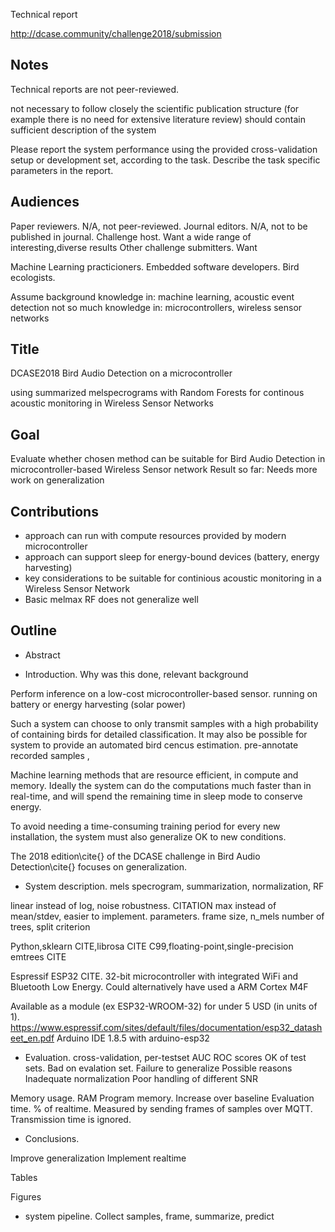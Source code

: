 
Technical report

http://dcase.community/challenge2018/submission

## Notes

Technical reports are not peer-reviewed.

not necessary to follow closely the scientific publication structure (for example there is no need for extensive literature review)
should contain sufficient description of the system

Please report the system performance using the provided cross-validation setup or development set, according to the task. 
Describe the task specific parameters in the report.

## Audiences

Paper reviewers. N/A, not peer-reviewed.
Journal editors. N/A, not to be published in journal.
Challenge host. Want a wide range of interesting,diverse results
Other challenge submitters. Want

Machine Learning practicioners. 
Embedded software developers.
Bird ecologists. 

Assume background knowledge in: machine learning, acoustic event detection
not so much knowledge in: microcontrollers, wireless sensor networks

## Title
DCASE2018 Bird Audio Detection on a microcontroller

using summarized melspecrograms with Random Forests
for continous acoustic monitoring
in Wireless Sensor Networks

## Goal
Evaluate whether chosen method can be suitable for
Bird Audio Detection in microcontroller-based Wireless Sensor network
Result so far: Needs more work on generalization

## Contributions

- approach can run with compute resources provided by modern microcontroller
- approach can support sleep for energy-bound devices (battery, energy harvesting)
- key considerations to be suitable for continious acoustic monitoring in a Wireless Sensor Network
- Basic melmax RF does not generalize well

## Outline

- Abstract

- Introduction.
Why was this done, relevant background

Perform inference on a low-cost microcontroller-based sensor.
running on battery or energy harvesting (solar power)

Such a system can choose to only transmit samples with a high probability of containing birds for detailed classification.
It may also be possible for system to provide an automated bird cencus estimation.
pre-annotate recorded samples , 

Machine learning methods that are resource efficient, in compute and memory.
Ideally the system can do the computations much faster than in real-time, and will spend the remaining time in sleep mode to conserve energy.

To avoid needing a time-consuming training period for every new installation,
the system must also generalize OK to new conditions.

The 2018 edition\cite{} of the DCASE challenge in Bird Audio Detection\cite{} focuses on generalization.


- System description.
mels specrogram, summarization, normalization, RF

linear instead of log, noise robustness. CITATION
max instead of mean/stdev, easier to implement.
parameters. frame size, n_mels
number of trees, split criterion

Python,sklearn CITE,librosa CITE
C99,floating-point,single-precision
emtrees CITE

Espressif ESP32 CITE. 32-bit microcontroller with integrated WiFi and Bluetooth Low Energy. 
Could alternatively have used a ARM Cortex M4F

Available as a module (ex ESP32-WROOM-32) for under 5 USD (in units of 1).
https://www.espressif.com/sites/default/files/documentation/esp32_datasheet_en.pdf
Arduino IDE 1.8.5 with arduino-esp32


- Evaluation.
cross-validation, per-testset
AUC ROC scores
OK of test sets.
Bad on evalation set.
Failure to generalize
Possible reasons
Inadequate normalization
Poor handling of different SNR

Memory usage. RAM
Program memory. Increase over baseline
Evaluation time. % of realtime.
Measured by sending frames of samples over MQTT. Transmission time is ignored.
- Conclusions.

Improve generalization
Implement realtime


Tables

Figures
- system pipeline. Collect samples, frame, summarize, predict



